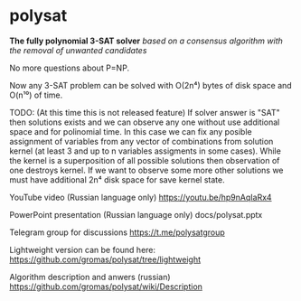 # polysat
**The fully polynomial 3-SAT solver**
*based on a consensus algorithm with the removal of unwanted candidates*

No more questions about P=NP.

Now any 3-SAT problem can be solved with O(2n⁴) bytes of disk space and O(n¹⁰) of time.

TODO: (At this time this is not released feature)
If solver answer is "SAT" then solutions exists and we can observe any one without use additional space and for polinomial time. In this case we can fix any posible assignment of variables from any vector of combinations from solution kernel (at least 3 and up to n variables assigments in some cases). While the kernel is a superposition of all possible solutions then observation of one destroys kernel. If we want to observe some more other solutions we must have additional 2n⁴ disk space for save kernel state. 

YouTube video (Russian language only)
https://youtu.be/hp9nAqIaRx4

PowerPoint presentation (Russian language only) docs/polysat.pptx

Telegram group for discussions
https://t.me/polysatgroup

Lightweight version can be found here:
https://github.com/gromas/polysat/tree/lightweight


Algorithm description and anwers (russian)
https://github.com/gromas/polysat/wiki/Description
